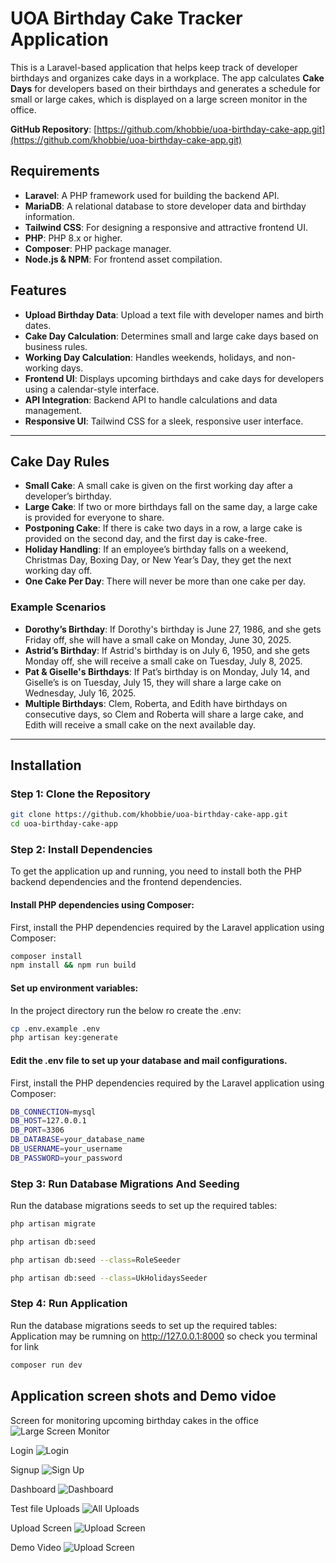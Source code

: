 # UOA Birthday Cake Tracker Application

This is a Laravel-based application that helps keep track of developer birthdays and organizes cake days in a workplace. The app calculates **Cake Days** for developers based on their birthdays and generates a schedule for small or large cakes, which is displayed on a large screen monitor in the office.

**GitHub Repository**: [https://github.com/khobbie/uoa-birthday-cake-app.git](https://github.com/khobbie/uoa-birthday-cake-app.git)

## Requirements

- **Laravel**: A PHP framework used for building the backend API.
- **MariaDB**: A relational database to store developer data and birthday information.
- **Tailwind CSS**: For designing a responsive and attractive frontend UI.
- **PHP**: PHP 8.x or higher.
- **Composer**: PHP package manager.
- **Node.js & NPM**: For frontend asset compilation.

## Features

- **Upload Birthday Data**: Upload a text file with developer names and birth dates.
- **Cake Day Calculation**: Determines small and large cake days based on business rules.
- **Working Day Calculation**: Handles weekends, holidays, and non-working days.
- **Frontend UI**: Displays upcoming birthdays and cake days for developers using a calendar-style interface.
- **API Integration**: Backend API to handle calculations and data management.
- **Responsive UI**: Tailwind CSS for a sleek, responsive user interface.

---

## Cake Day Rules

- **Small Cake**: A small cake is given on the first working day after a developer’s birthday.
- **Large Cake**: If two or more birthdays fall on the same day, a large cake is provided for everyone to share.
- **Postponing Cake**: If there is cake two days in a row, a large cake is provided on the second day, and the first day is cake-free.
- **Holiday Handling**: If an employee’s birthday falls on a weekend, Christmas Day, Boxing Day, or New Year’s Day, they get the next working day off.
- **One Cake Per Day**: There will never be more than one cake per day.

### Example Scenarios

- **Dorothy’s Birthday**: If Dorothy's birthday is June 27, 1986, and she gets Friday off, she will have a small cake on Monday, June 30, 2025.
- **Astrid’s Birthday**: If Astrid's birthday is on July 6, 1950, and she gets Monday off, she will receive a small cake on Tuesday, July 8, 2025.
- **Pat & Giselle's Birthdays**: If Pat’s birthday is on Monday, July 14, and Giselle’s is on Tuesday, July 15, they will share a large cake on Wednesday, July 16, 2025.
- **Multiple Birthdays**: Clem, Roberta, and Edith have birthdays on consecutive days, so Clem and Roberta will share a large cake, and Edith will receive a small cake on the next available day.

---

## Installation

### Step 1: Clone the Repository

```bash
git clone https://github.com/khobbie/uoa-birthday-cake-app.git
cd uoa-birthday-cake-app
```

### Step 2: Install Dependencies

To get the application up and running, you need to install both the PHP backend dependencies and the frontend dependencies.

#### Install PHP dependencies using Composer:

First, install the PHP dependencies required by the Laravel application using Composer:

```bash
composer install
npm install && npm run build
```

#### Set up environment variables:

In the project directory run the below ro create the .env:

```bash
cp .env.example .env
php artisan key:generate
```

#### Edit the .env file to set up your database and mail configurations.

First, install the PHP dependencies required by the Laravel application using Composer:

```bash
DB_CONNECTION=mysql
DB_HOST=127.0.0.1
DB_PORT=3306
DB_DATABASE=your_database_name
DB_USERNAME=your_username
DB_PASSWORD=your_password
```

### Step 3: Run Database Migrations And Seeding

Run the database migrations seeds to set up the required tables:

```bash
php artisan migrate

php artisan db:seed

php artisan db:seed --class=RoleSeeder

php artisan db:seed --class=UkHolidaysSeeder
```


### Step 4: Run Application

Run the database migrations seeds to set up the required tables:
Application may be rumning on http://127.0.0.1:8000 
so check you terminal for link

```bash
composer run dev

```

##  Application screen shots and Demo vidoe

Screen for monitoring upcoming birthday cakes in the office
![Large Screen Monitor](image-1.png) 

Login
![Login](screenshots/image-2.png)

Signup
![Sign Up](screenshots/image-5.png)

Dashboard
![Dashboard](screenshots/image-6.png)

Test file Uploads
![All Uploads](screenshots/image-7.png)

Upload Screen 
![Upload Screen](screenshots/image-9.png)

Demo Video 
![Upload Screen](screenshots/image-9.png)
